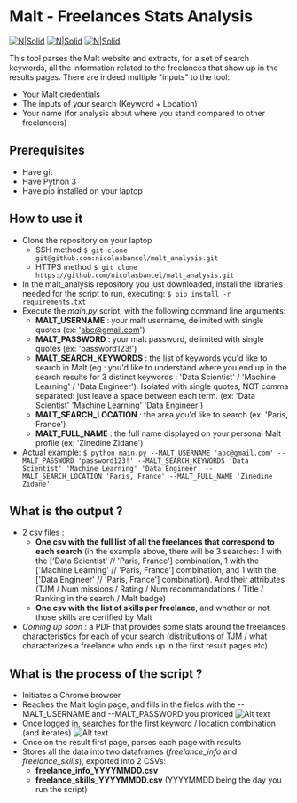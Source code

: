 # Malt - Freelances Stats Analysis

[![N|Solid](https://news.malt.com/wp-content/uploads/2018/03/malt_logo_png.png)](https://www.malt.fr/)
[![N|Solid](https://cldup.com/dTxpPi9lDf.thumb.png)](https://nodesource.com/products/nsolid)
[![N|Solid](https://lever-client-logos.s3.amazonaws.com/2f4de33b-7255-4524-bbb0-cf1a6937143b-1556025055439.png)](https://www.malt.fr/)

This tool parses the Malt website and extracts, for a set of search keywords, all the information related to the freelances that show up in the results pages. There are indeed multiple "inputs" to the tool:
- Your Malt credentials
- The inputs of your search (Keyword + Location)
- Your name (for analysis about where you stand compared to other freelancers)

## Prerequisites
- Have git
- Have Python 3
- Have pip
installed on your laptop

## How to use it
- Clone the repository on your laptop
  - SSH method
```$ git clone git@github.com:nicolasbancel/malt_analysis.git```
  - HTTPS method
```$ git clone https://github.com/nicolasbancel/malt_analysis.git```
- In the malt_analysis repository you just downloaded, install the libraries needed for the script to run, executing:
```$ pip install -r requirements.txt```
- Execute the *main.py* script, with the following command line arguments:
  - **MALT_USERNAME** : your malt username, delimited with single quotes (ex: 'abc@gmail.com')
  - **MALT_PASSWORD** : your malt password, delimited with single quotes (ex: 'password123!')
  - **MALT_SEARCH_KEYWORDS** : the list of keywords you'd like to search in Malt (eg : you'd like to understand where you end up in the search results for 3 distinct keywords : 'Data Scientist' / 'Machine Learning' / 'Data Engineer'). Isolated with single quotes, NOT comma separated: just leave a space between each term. (ex: 'Data Scientist' 'Machine Learning' 'Data Engineer')
  - **MALT_SEARCH_LOCATION** : the area you'd like to search (ex: 'Paris, France')
  - **MALT_FULL_NAME** : the full name displayed on your personal Malt profile (ex: 'Zinedine Zidane')
- Actual example:
```$ python main.py --MALT_USERNAME 'abc@gmail.com' --MALT_PASSWORD 'password123!' --MALT_SEARCH_KEYWORDS 'Data Scientist' 'Machine Learning' 'Data Engineer' --MALT_SEARCH_LOCATION 'Paris, France' --MALT_FULL_NAME 'Zinedine Zidane'```

## What is the output ?
- 2 csv files :
  - **One csv with the full list of all the freelances that correspond to each search** (in the example above, there will be 3 searches: 1 with the ['Data Scientist' // 'Paris, France'] combination, 1 with the ['Machine Learning' // 'Paris, France'] combination, and 1 with the ['Data Engineer' // 'Paris, France'] combination). And their attributes (TJM / Num missions / Rating / Num recommandations / Title / Ranking in the search / Malt badge)
  - **One csv with the list of skills per freelance**, and whether or not those skills are certified by Malt
- _Coming up soon_ : a PDF that provides some stats around the freelances characteristics for each of your search (distributions of TJM / what characterizes a freelance who ends up in the first result pages etc)

## What is the process of the script ?
- Initiates a Chrome browser
- Reaches the Malt login page, and fills in the fields with the --MALT_USERNAME and --MALT_PASSWORD you provided
![Alt text](https://github.com/nicolasbancel/malt_analysis/blob/master/img/login_malt.png "Login Page - Malt")
- Once logged in, searches for the first keyword / location combination (and iterates)
![Alt text](https://github.com/nicolasbancel/malt_analysis/blob/master/img/search_malt.png "Login Page - Malt")
- Once on the result first page, parses each page with results
- Stores all the data into two dataframes (_freelance_info_ and _freelance_skills_), exported into 2 CSVs:
  - **freelance_info_YYYYMMDD.csv**
  - **freelance_skills_YYYYMMDD.csv** (YYYYMMDD being the day you run the script)
